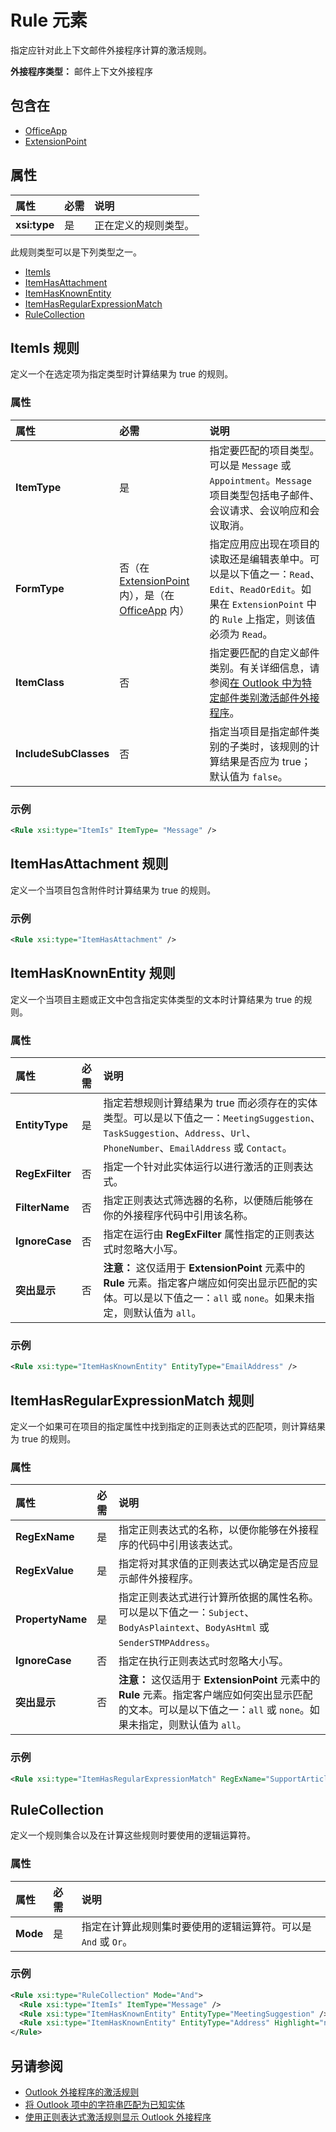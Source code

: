 # <a name="rule-element"></a>Rule 元素

指定应针对此上下文邮件外接程序计算的激活规则。

**外接程序类型：** 邮件上下文外接程序

## <a name="contained-in"></a>包含在

- [OfficeApp](officeapp.md)
- [ExtensionPoint](extensionpoint.md)

## <a name="attributes"></a>属性

| 属性 | 必需 | 说明 |
|:-----|:-----|:-----|
| **xsi:type** | 是 | 正在定义的规则类型。 |

此规则类型可以是下列类型之一。

- [ItemIs](#itemis-rule)
- [ItemHasAttachment](#itemhasattachment-rule)
- [ItemHasKnownEntity](#itemhasknownentity-rule)
- [ItemHasRegularExpressionMatch](#itemhasregularexpressionmatch-rule)
- [RuleCollection](#rulecollection)

## <a name="itemis-rule"></a>ItemIs 规则

定义一个在选定项为指定类型时计算结果为 true 的规则。

### <a name="attributes"></a>属性

| 属性 | 必需 | 说明 |
|:-----|:-----|:-----|
| **ItemType** | 是 | 指定要匹配的项目类型。可以是 `Message` 或 `Appointment`。`Message` 项目类型包括电子邮件、会议请求、会议响应和会议取消。 |
| **FormType** | 否（在 [ExtensionPoint](extensionpoint.md) 内），是（在 [OfficeApp](officeapp.md) 内） | 指定应用应出现在项目的读取还是编辑表单中。可以是以下值之一：`Read`、`Edit`、`ReadOrEdit`。如果在 `ExtensionPoint` 中的 `Rule` 上指定，则该值必须为 `Read`。 |
| **ItemClass** | 否 | 指定要匹配的自定义邮件类别。有关详细信息，请参阅[在 Outlook 中为特定邮件类别激活邮件外接程序](https://docs.microsoft.com/outlook/add-ins/activation-rules)。 |
| **IncludeSubClasses** | 否 | 指定当项目是指定邮件类别的子类时，该规则的计算结果是否应为 true；默认值为 `false`。 |

### <a name="example"></a>示例

```XML
<Rule xsi:type="ItemIs" ItemType= "Message" />
```

## <a name="itemhasattachment-rule"></a>ItemHasAttachment 规则

定义一个当项目包含附件时计算结果为 true 的规则。

### <a name="example"></a>示例

```XML
<Rule xsi:type="ItemHasAttachment" />
```

## <a name="itemhasknownentity-rule"></a>ItemHasKnownEntity 规则

定义一个当项目主题或正文中包含指定实体类型的文本时计算结果为 true 的规则。

### <a name="attributes"></a>属性

| 属性 | 必需 | 说明 |
|:-----|:-----|:-----|
| **EntityType** | 是 | 指定若想规则计算结果为 true 而必须存在的实体类型。可以是以下值之一：`MeetingSuggestion`、`TaskSuggestion`、`Address`、`Url`、`PhoneNumber`、`EmailAddress` 或 `Contact`。 |
| **RegExFilter** | 否 | 指定一个针对此实体运行以进行激活的正则表达式。 |
| **FilterName** | 否 | 指定正则表达式筛选器的名称，以便随后能够在你的外接程序代码中引用该名称。 |
| **IgnoreCase** | 否 | 指定在运行由 **RegExFilter** 属性指定的正则表达式时忽略大小写。 |
| **突出显示** | 否 | **注意：** 这仅适用于 **ExtensionPoint** 元素中的 **Rule** 元素。指定客户端应如何突出显示匹配的实体。可以是以下值之一：`all` 或 `none`。如果未指定，则默认值为 `all`。 |

### <a name="example"></a>示例

```XML
<Rule xsi:type="ItemHasKnownEntity" EntityType="EmailAddress" />
```

## <a name="itemhasregularexpressionmatch-rule"></a>ItemHasRegularExpressionMatch 规则

定义一个如果可在项目的指定属性中找到指定的正则表达式的匹配项，则计算结果为 true 的规则。

### <a name="attributes"></a>属性

| 属性 | 必需 | 说明 |
|:-----|:-----|:-----|
| **RegExName** | 是 | 指定正则表达式的名称，以便你能够在外接程序的代码中引用该表达式。 |
| **RegExValue** | 是 | 指定将对其求值的正则表达式以确定是否应显示邮件外接程序。 |
| **PropertyName** | 是 | 指定正则表达式进行计算所依据的属性名称。可以是以下值之一：`Subject`、`BodyAsPlaintext`、`BodyAsHtml` 或 `SenderSTMPAddress`。 |
| **IgnoreCase** | 否 | 指定在执行正则表达式时忽略大小写。 |
| **突出显示** | 否 | **注意：** 这仅适用于 **ExtensionPoint** 元素中的 **Rule** 元素。指定客户端应如何突出显示匹配的文本。可以是以下值之一：`all` 或 `none`。如果未指定，则默认值为 `all`。 |

### <a name="example"></a>示例

```XML
<Rule xsi:type="ItemHasRegularExpressionMatch" RegExName="SupportArticleNumber" RegExValue="(\W|^)kb\d{6}(\W|$)" PropertyName="BodyAsHtml" IgnoreCase="true" />
```

## <a name="rulecollection"></a>RuleCollection

定义一个规则集合以及在计算这些规则时要使用的逻辑运算符。

### <a name="attributes"></a>属性

| 属性 | 必需 | 说明 |
|:-----|:-----|:-----|
| **Mode** | 是 | 指定在计算此规则集时要使用的逻辑运算符。可以是 `And` 或 `Or`。 |

### <a name="example"></a>示例

```XML
<Rule xsi:type="RuleCollection" Mode="And">
  <Rule xsi:type="ItemIs" ItemType="Message" />
  <Rule xsi:type="ItemHasKnownEntity" EntityType="MeetingSuggestion" />
  <Rule xsi:type="ItemHasKnownEntity" EntityType="Address" Highlight="none" />
</Rule>
```

## <a name="see-also"></a>另请参阅

- [Outlook 外接程序的激活规则](https://docs.microsoft.com/outlook/add-ins/activation-rules)
- [将 Outlook 项中的字符串匹配为已知实体](https://docs.microsoft.com/outlook/add-ins/match-strings-in-an-item-as-well-known-entities)    
- [使用正则表达式激活规则显示 Outlook 外接程序](https://docs.microsoft.com/outlook/add-ins/use-regular-expressions-to-show-an-outlook-add-in)